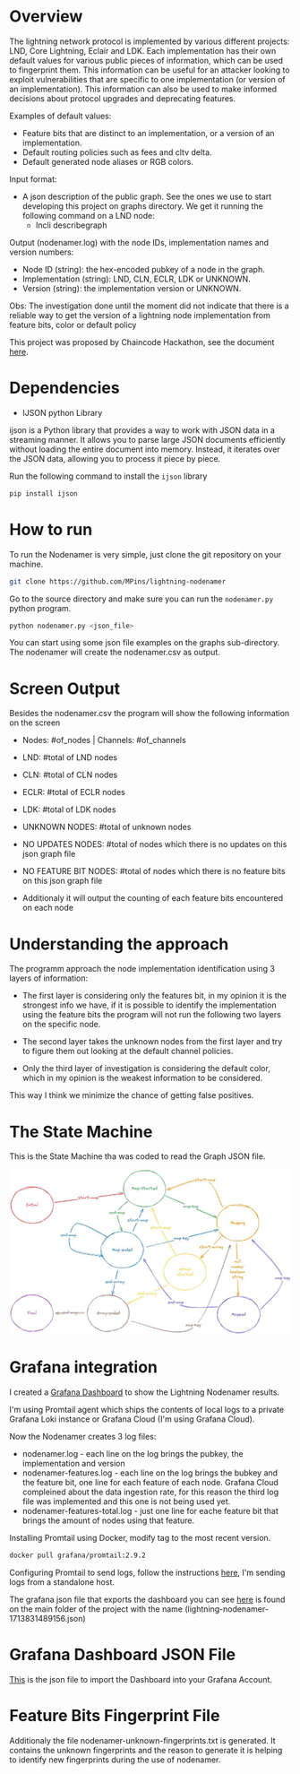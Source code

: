 # Overview
The lightning network protocol is implemented by various different projects: LND, Core
Lightning, Eclair and LDK. Each implementation has their own default values for various public
pieces of information, which can be used to fingerprint them. This information can be useful for
an attacker looking to exploit vulnerabilities that are specific to one implementation (or version
of an implementation). This information can also be used to make informed decisions about
protocol upgrades and deprecating features.

Examples of default values:
- Feature bits that are distinct to an implementation, or a version of an implementation.
- Default routing policies such as fees and cltv delta.
- Default generated node aliases or RGB colors.

Input format:
- A json description of the public graph. See the ones we use to start developing this project on graphs directory. We get it running the following command on a LND node:
    - lncli describegraph

Output (nodenamer.log) with the node IDs, implementation names and version numbers:
- Node ID (string): the hex-encoded pubkey of a node in the graph.
- Implementation (string): LND, CLN, ECLR, LDK or UNKNOWN.
- Version (string): the implementation version or UNKNOWN.

Obs: The investigation done until the moment did not indicate that there is a reliable way to get the version of a lightning node implementation from feature bits, color or default policy

This project was proposed by Chaincode Hackathon, see the document [here](https://github.com/MPins/lightning-nodenamer/blob/main/Hackathon-Project-NodeNamer.pdf).

# Dependencies

- IJSON python Library

ijson is a Python library that provides a way to work with JSON data in a streaming manner. It allows you to parse large JSON documents efficiently without loading the entire document into memory. Instead, it iterates over the JSON data, allowing you to process it piece by piece.

Run the following command to install the `ijson` library

```sh
pip install ijson
```

# How to run

To run the Nodenamer is very simple, just clone the git repository on your machine.

```sh
git clone https://github.com/MPins/lightning-nodenamer
```

Go to the source directory and make sure you can run the `nodenamer.py` python program.

```sh
python nodenamer.py <json_file>
```

You can start using some json file examples on the graphs sub-directory. The nodenamer will create the nodenamer.csv as output.

# Screen Output

Besides the nodenamer.csv the program will show the following information on the screen

- Nodes: #of_nodes | Channels: #of_channels
- LND: #total of LND nodes
- CLN: #total of CLN nodes
- ECLR: #total of ECLR nodes
- LDK: #total of LDK nodes
- UNKNOWN NODES: #total of unknown nodes
- NO UPDATES NODES: #total of nodes which there is no updates on this json graph file
- NO FEATURE BIT NODES: #total of nodes which there is no feature bits on this json graph file

- Additionaly it will output the counting of each feature bits encountered on each node

# Understanding the approach

The programm approach the node implementation identification using 3 layers of information:

- The first layer is considering only the features bit, in my opinion it is the strongest info we have, if it is possible to identify the implementation using the feature bits the program will not run the following two layers on the specific node.

- The second layer takes the unknown nodes from the first layer and try to figure them out looking at the default channel policies.

- Only the third layer of investigation is considering the default color, which in my opinion is the weakest information to be considered.

This way I think we minimize the chance of getting false positives.

# The State Machine

This is the State Machine tha was coded to read the Graph JSON file.

![alt text](image.png)

# Grafana integration

I created a [Grafana Dashboard](https://pins.grafana.net/public-dashboards/478199ff803c44138feb1439908e891f) to show the Lightning Nodenamer results.

I'm using Promtail agent which ships the contents of local logs to a private Grafana Loki instance or Grafana Cloud (I'm using Grafana Cloud).

Now the Nodenamer creates 3 log files:
- nodenamer.log - each line on the log brings the pubkey, the implementation and version
- nodenamer-features.log - each line on the log brings the bubkey and the feature bit, one line for each feature of each node. Grafana Cloud compleined about the data ingestion rate, for this reason the third log file was implemented and this one is not being used yet.
- nodenamer-features-total.log - just one line for eache feature bit that brings the amount of nodes using that feature.

Installing Promtail using Docker, modify tag to the most recent version.

```sh
docker pull grafana/promtail:2.9.2
```

Configuring Promtail to send logs, follow the instructions [here](https://grafana.com/docs/grafana-cloud/send-data/logs/collect-logs-with-promtail/#option-1-send-logs-from-a-standalone-host), I'm sending logs from a standalone host.

The grafana json file that exports the dashboard you can see [here](https://pins.grafana.net/public-dashboards/478199ff803c44138feb1439908e891f) is found on the main folder of the project with the name (lightning-nodenamer-1713831489156.json)

# Grafana Dashboard JSON File

[This](https://github.com/MPins/lightning-nodenamer/blob/main/lightning-nodenamer-grafana-dashboard.json) is the json file to import the Dashboard into your Grafana Account.

# Feature Bits Fingerprint File

Additionaly the file nodenamer-unknown-fingerprints.txt is generated. It contains the unknown fingerprints and the reason to generate it is helping to identify new fingerprints during the use of nodenamer.






